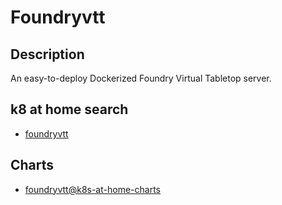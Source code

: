 # Foundryvtt

## Description

An easy-to-deploy Dockerized Foundry Virtual Tabletop server.

## k8 at home search

- [foundryvtt](https://nanne.dev/k8s-at-home-search/#/foundryvtt)

## Charts

- [foundryvtt@k8s-at-home-charts](https://k8s-at-home.com/charts/)
